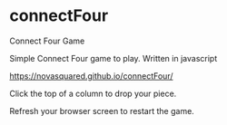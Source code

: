 # connectFour
Connect Four Game

Simple Connect Four game to play.
Written in javascript

https://novasquared.github.io/connectFour/

Click the top of a column to drop your piece.

Refresh your browser screen to restart the game.

